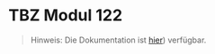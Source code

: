 # TBZ Modul 122

> Hinweis: Die Dokumentation ist [hier](https://nuicet.github.io/TBZ-Module-122/)) verfügbar.
